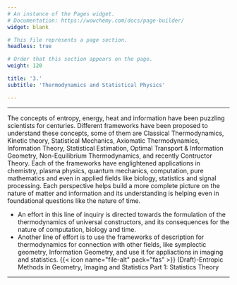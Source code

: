 ```yaml
---
# An instance of the Pages widget.
# Documentation: https://wowchemy.com/docs/page-builder/
widget: blank

# This file represents a page section.
headless: true

# Order that this section appears on the page.
weight: 120

title: '3.'
subtitle: 'Thermodynamics and Statistical Physics'

---
```


---

The concepts of entropy, energy, heat and information have been puzzling scientists for centuries. Different frameworks have been proposed to understand these concepts, some of them are Classical Thermodynamics, Kinetic theory, Statistical Mechanics, Axiomatic Thermodynamics, Information Theory, Statistical Estimation, Optimal Transport & Information Geometry, Non-Equilibrium Thermodynamics, and recently Contructor Theory. Each of the frameworks have englightened applications in chemistry, plasma physics, quantum mechanics, computation, pure mathematics and even in applied fields like biology, statistics and signal processing. Each perspective helps build a more complete picture on the nature of matter and information and its understanding is helping even in foundational questions like the nature of time.

- An effort in this line of inquiry is directed towards the formulation of the thermodynamics of universal constructors, and its consequences for the nature of computation, biology and time.
- Another line of effort is to use the frameworks of description for thermodynamics for connection with other fields, like symplectic geometry, Information Geometry, and use it for appliactions in imaging and statistics.
{{< icon name="file-alt" pack="fas" >}} (Draft)-Entropic Methods in Geometry, Imaging and Statistics Part 1: Statistics Theory



---
